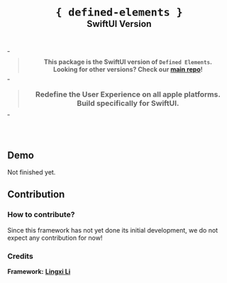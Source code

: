 <h1 align="center">
  <code>{ defined-elements }</code><br>
  <sub><sup>SwiftUI Version</sup></sub>
</h1>

<br>

<hr width=5></hr>

<blockquote><p align="center"><b>
  This package is the SwiftUI version of <code>Defined Elements</code>.<br>
  Looking for other versions? Check our <a href="https://github.com/taci-tech/defined-elements">main repo</a>!<br>
</b></p></blockquote>

<hr width=5></hr>

<blockquote><h3 align="center">
  Redefine the User Experience on all apple platforms.<br>
  Build specifically for SwiftUI.
</h3></blockquote>

<hr width=5></hr>

<br><br>

## Demo

Not finished yet.

## Contribution

### How to contribute?

Since this framework has not yet done its initial development, we do not expect any contribution for now!

### Credits

**Framework:** **[Lingxi Li](https://github.com/lilingxi01)**
